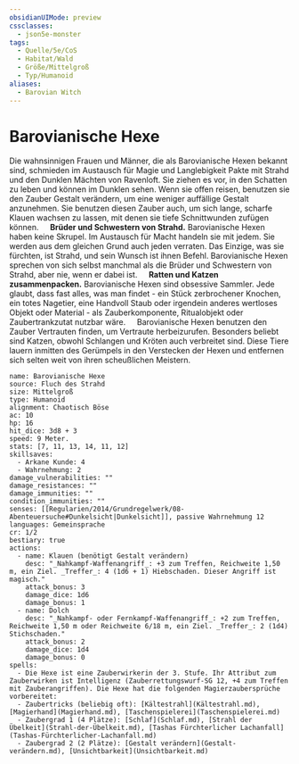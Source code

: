 ```yaml
---
obsidianUIMode: preview
cssclasses:
  - json5e-monster
tags:
  - Quelle/5e/CoS
  - Habitat/Wald
  - Größe/Mittelgroß
  - Typ/Humanoid
aliases:
  - Barovian Witch
---
```

# Barovianische Hexe
Die wahnsinnigen Frauen und Männer, die als Barovianische Hexen bekannt sind, schmieden im Austausch für Magie und Langlebigkeit Pakte mit Strahd und den Dunklen Mächten von Ravenloft. Sie ziehen es vor, in den Schatten zu leben und können im Dunklen sehen. Wenn sie offen reisen, benutzen sie den Zauber Gestalt verändern, um eine weniger auffällige Gestalt anzunehmen. Sie benutzen diesen Zauber auch, um sich lange, scharfe Klauen wachsen zu lassen, mit denen sie tiefe Schnittwunden zufügen können.
$\quad$**Brüder und Schwestern von Strahd.** Barovianische Hexen haben keine Skrupel. Im Austausch für Macht handeln sie mit jedem. Sie werden aus dem gleichen Grund auch jeden verraten. Das Einzige, was sie fürchten, ist Strahd, und sein Wunsch ist ihnen Befehl. Barovianische Hexen sprechen von sich selbst manchmal als die Brüder und Schwestern von Strahd, aber nie, wenn er dabei ist.
$\quad$**Ratten und Katzen zusammenpacken.** Barovianische Hexen sind obsessive Sammler. Jede glaubt, dass fast alles, was man findet - ein Stück zerbrochener Knochen, ein totes Nagetier, eine Handvoll Staub oder irgendein anderes wertloses Objekt oder Material - als Zauberkomponente, Ritualobjekt oder Zaubertrankzutat nutzbar wäre.
$\quad$Barovianische Hexen benutzen den Zauber Vertrauten finden, um Vertraute herbeizurufen. Besonders beliebt sind Katzen, obwohl Schlangen und Kröten auch verbreitet sind. Diese Tiere lauern inmitten des Gerümpels in den Verstecken der Hexen und entfernen sich selten weit von ihren scheußlichen Meistern.

```statblock
name: Barovianische Hexe
source: Fluch des Strahd
size: Mittelgroß
type: Humanoid
alignment: Chaotisch Böse
ac: 10
hp: 16
hit_dice: 3d8 + 3
speed: 9 Meter.
stats: [7, 11, 13, 14, 11, 12]
skillsaves:
  - Arkane Kunde: 4
  - Wahrnehmung: 2
damage_vulnerabilities: ""
damage_resistances: ""
damage_immunities: ""
condition_immunities: ""
senses: [[Regularien/2014/Grundregelwerk/08-Abenteuersuche#Dunkelsicht|Dunkelsicht]], passive Wahrnehmung 12
languages: Gemeinsprache
cr: 1/2
bestiary: true
actions:
  - name: Klauen (benötigt Gestalt verändern)
    desc: "_Nahkampf-Waffenangriff_: +3 zum Treffen, Reichweite 1,50 m, ein Ziel. _Treffer_: 4 (1d6 + 1) Hiebschaden. Dieser Angriff ist magisch."
    attack_bonus: 3
    damage_dice: 1d6
    damage_bonus: 1
  - name: Dolch
    desc: "_Nahkampf- oder Fernkampf-Waffenangriff_: +2 zum Treffen, Reichweite 1,50 m oder Reichweite 6/18 m, ein Ziel. _Treffer_: 2 (1d4) Stichschaden."
    attack_bonus: 2
    damage_dice: 1d4
    damage_bonus: 0
spells:
  - Die Hexe ist eine Zauberwirkerin der 3. Stufe. Ihr Attribut zum Zauberwirken ist Intelligenz (Zauberrettungswurf-SG 12, +4 zum Treffen mit Zauberangriffen). Die Hexe hat die folgenden Magierzaubersprüche vorbereitet:
  - Zaubertricks (beliebig oft): [Kältestrahl](Kältestrahl.md), [Magierhand](Magierhand.md), [Taschenspielerei](Taschenspielerei.md)
  - Zaubergrad 1 (4 Plätze): [Schlaf](Schlaf.md), [Strahl der Übelkeit](Strahl-der-Übelkeit.md), [Tashas Fürchterlicher Lachanfall](Tashas-Fürchterlicher-Lachanfall.md)
  - Zaubergrad 2 (2 Plätze): [Gestalt verändern](Gestalt-verändern.md), [Unsichtbarkeit](Unsichtbarkeit.md)
```